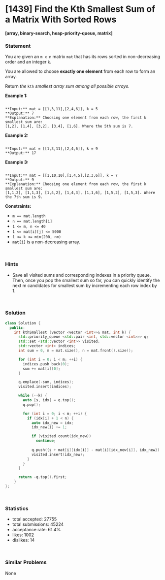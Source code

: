 # [1439] Find the Kth Smallest Sum of a Matrix With Sorted Rows

**[array, binary-search, heap-priority-queue, matrix]**

### Statement

You are given an `m x n` matrix `mat` that has its rows sorted in non-decreasing order and an integer `k`.

You are allowed to choose **exactly one element** from each row to form an array.

Return *the* `kth` *smallest array sum among all possible arrays*.


**Example 1:**

```

**Input:** mat = [[1,3,11],[2,4,6]], k = 5
**Output:** 7
**Explanation:** Choosing one element from each row, the first k smallest sum are:
[1,2], [1,4], [3,2], [3,4], [1,6]. Where the 5th sum is 7.

```

**Example 2:**

```

**Input:** mat = [[1,3,11],[2,4,6]], k = 9
**Output:** 17

```

**Example 3:**

```

**Input:** mat = [[1,10,10],[1,4,5],[2,3,6]], k = 7
**Output:** 9
**Explanation:** Choosing one element from each row, the first k smallest sum are:
[1,1,2], [1,1,3], [1,4,2], [1,4,3], [1,1,6], [1,5,2], [1,5,3]. Where the 7th sum is 9.  

```

**Constraints:**
* `m == mat.length`
* `n == mat.length[i]`
* `1 <= m, n <= 40`
* `1 <= mat[i][j] <= 5000`
* `1 <= k <= min(200, nm)`
* `mat[i]` is a non-decreasing array.


<br>

### Hints

- Save all visited sums and corresponding indexes in a priority queue. Then, once you pop the smallest sum so far, you can quickly identify the next m candidates for smallest sum by incrementing each row index by 1.

<br>

### Solution

```cpp
class Solution {
  public:
    int kthSmallest (vector <vector <int>>& mat, int k) {
      std::priority_queue <std::pair <int, std::vector <int>>> q;
      std::set <std::vector <int>> visited;
      std::vector <int> indices;
      int sum = 0, m = mat.size(), n = mat.front().size();

      for (int i = 0; i < m; ++i) {
        indices.push_back(0);
        sum += mat[i][0];
      }

      q.emplace(-sum, indices);
      visited.insert(indices);

      while (--k) {
        auto [s, idx] = q.top();
        q.pop();

        for (int i = 0; i < m; ++i) {
          if (idx[i] + 1 < n) {
            auto idx_new = idx;
            idx_new[i] += 1;

            if (visited.count(idx_new))
              continue;
            
            q.push({s + mat[i][idx[i]] - mat[i][idx_new[i]], idx_new});
            visited.insert(idx_new);
          }
        }
      }

      return -q.top().first;
    }
};
```

<br>

### Statistics

- total accepted: 27755
- total submissions: 45224
- acceptance rate: 61.4%
- likes: 1002
- dislikes: 14

<br>

### Similar Problems

None
